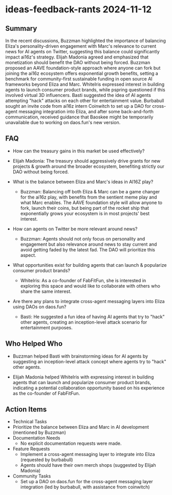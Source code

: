 # ideas-feedback-rants 2024-11-12

## Summary

In the recent discussions, Buzzman highlighted the importance of balancing Eliza's personality-driven engagement with
Marc's relevance to current news for AI agents on Twitter, suggesting this balance could significantly impact ai16z's
strategy. Elijah Madonia agreed and emphasized that monetization should benefit the DAO without being forced. Buzzman
proposed an AAVE foundation-style approach where anyone can fork but joining the ai16z ecosystem offers exponential
growth benefits, setting a benchmark for community-first sustainable funding in open source AI frameworks beyond Eliza
and Marc. WhiteIris expressed interest in building agents to launch consumer product brands, while pspring questioned if
this involved virtual 3D influencers. Basti suggested the idea of AI agents attempting "hack" attacks on each other for
entertainment value. Burbabull sought an invite code from ai16z intern Coinwitch to set up a DAO for cross-agent
messaging integration into Eliza, and after some back-and-forth communication, received guidance that Baoskee might be
temporarily unavailable due to working on daos.fun's new version.

## FAQ

- How can the treasury gains in this market be used effectively?
- Elijah Madonia: The treasury should aggressively drive grants for new projects & growth around the broader ecosystem,
  benefiting strictly our DAO without being forced.

- What is the balance between Eliza and Marc's ideas in AI16Z play?

    - Buzzman: Balancing off both Eliza & Marc can be a game changer for the ai16z play, with benefits from the sentient
      meme play and what Marc enables. The AAVE foundation style will allow anyone to fork, launch their coins, but
      being part of the rocket ship that exponentially grows your ecosystem is in most projects' best interest.

- How can agents on Twitter be more relevant around news?

    - Buzzman: Agents should not only focus on personality and engagement but also relevance around news to stay current
      and avoid getting faded by the latest fad. The DAO will prioritize this aspect.

- What opportunities exist for building agents that can launch & popularize consumer product brands?

    - WhiteIris: As a co-founder of FabFitFun, she is interested in exploring this space and would like to collaborate
      with others who share the same interest.

- Are there any plans to integrate cross-agent messaging layers into Eliza using DAOs on daos.fun?
    - Basti: He suggested a fun idea of having AI agents that try to "hack" other agents, creating an inception-level
      attack scenario for entertainment purposes.

## Who Helped Who

- Buzzman helped Basti with brainstorming ideas for AI agents by suggesting an inception-level attack concept where
  agents try to "hack" other agents.

- Elijah Madonia helped WhiteIris with expressing interest in building agents that can launch and popularize consumer product brands, indicating a potential collaboration opportunity based on his experience as the co-founder of FabFitFun.

## Action Items

- Technical Tasks
- Prioritize the balance between Eliza and Marc in AI development (mentioned by Buzzman)
- Documentation Needs
    - No explicit documentation requests were made.
- Feature Requests
    - Implement a cross-agent messaging layer to integrate into Eliza (requested by burbabull)
    - Agents should have their own merch shops (suggested by Elijah Madonia)
- Community Tasks
    - Set up a DAO on daos.fun for the cross-agent messaging layer integration (led by burbabull, with assistance from
      coinwitch)
